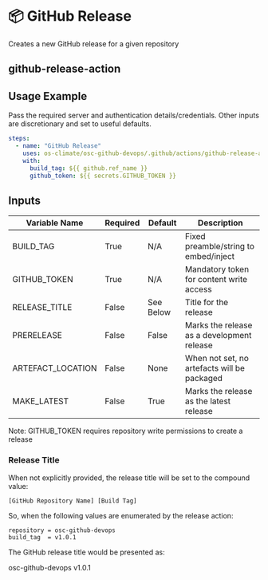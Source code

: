 <!--
[comment]: # SPDX-License-Identifier: Apache-2.0
[comment]: # SPDX-FileCopyrightText: 2024 The Linux Foundation
-->

# 📦 GitHub Release

Creates a new GitHub release for a given repository

## github-release-action

## Usage Example

Pass the required server and authentication details/credentials.
Other inputs are discretionary and set to useful defaults.

```yaml
steps:
  - name: "GitHub Release"
    uses: os-climate/osc-github-devops/.github/actions/github-release-action@main
    with:
      build_tag: ${{ github.ref_name }}
      github_token: ${{ secrets.GITHUB_TOKEN }}
```

## Inputs

<!-- markdownlint-disable MD013 -->

| Variable Name     | Required | Default   | Description                                 |
| ----------------- | -------- | --------- | ------------------------------------------- |
| BUILD_TAG         | True     | N/A       | Fixed preamble/string to embed/inject       |
| GITHUB_TOKEN      | True     | N/A       | Mandatory token for content write access    |
| RELEASE_TITLE     | False    | See Below | Title for the release                       |
| PRERELEASE        | False    | False     | Marks the release as a development release  |
| ARTEFACT_LOCATION | False    | None      | When not set, no artefacts will be packaged |
| MAKE_LATEST       | False    | True      | Marks the release as the latest release     |

<!-- markdownlint-enable MD013 -->

Note: GITHUB_TOKEN requires repository write permissions to create a release

### Release Title

When not explicitly provided, the release title will be set to the compound value:

`[GitHub Repository Name] [Build Tag]`

So, when the following values are enumerated by the release action:

```console
repository = osc-github-devops
build_tag  = v1.0.1
```

The GitHub release title would be presented as:

osc-github-devops v1.0.1
